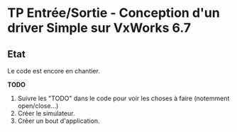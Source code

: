 # TP Entrée/Sortie - Conception d'un driver Simple sur VxWorks 6.7

## Etat

Le code est encore en chantier.

**TODO**
1. Suivre les "TODO" dans le code pour voir les choses à faire (notemment open/close...)
2. Créer le simulateur.
3. Créer un bout d'application.

